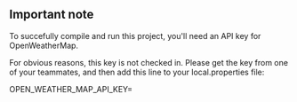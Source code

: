 ## Important note

To succefully compile and run this project, you'll need an API key for OpenWeatherMap.

For obvious reasons, this key is not checked in. Please get the key from one of your teammates,
and then add this line to your local.properties file:

OPEN_WEATHER_MAP_API_KEY=<key>

